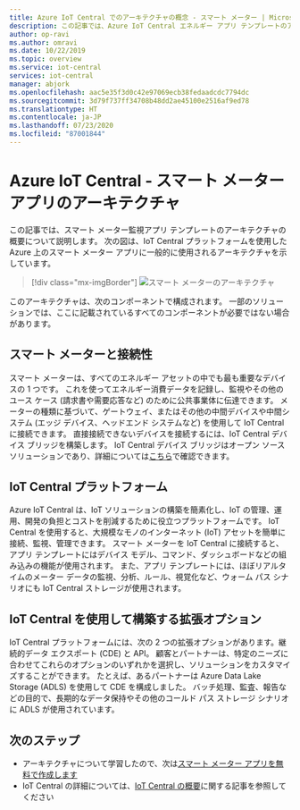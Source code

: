 ```yaml
---
title: Azure IoT Central でのアーキテクチャの概念 - スマート メーター | Microsoft Docs
description: この記事では、Azure IoT Central エネルギー アプリ テンプレートのアーキテクチャに関連する主要な概念を紹介します。
author: op-ravi
ms.author: omravi
ms.date: 10/22/2019
ms.topic: overview
ms.service: iot-central
services: iot-central
manager: abjork
ms.openlocfilehash: aac5e35f3d0c42e97069ecb38fedaadcdc7794dc
ms.sourcegitcommit: 3d79f737ff34708b48dd2ae45100e2516af9ed78
ms.translationtype: HT
ms.contentlocale: ja-JP
ms.lasthandoff: 07/23/2020
ms.locfileid: "87001844"
---
```

# <a name="azure-iot-central---smart-meter-app-architecture"></a>Azure IoT Central - スマート メーター アプリのアーキテクチャ



この記事では、スマート メーター監視アプリ テンプレートのアーキテクチャの概要について説明します。 次の図は、IoT Central プラットフォームを使用した Azure 上のスマート メーター アプリに一般的に使用されるアーキテクチャを示しています。

> [!div class="mx-imgBorder"]
> ![スマート メーターのアーキテクチャ](media/concept-iot-central-smart-meter/smart-meter-app-architecture.png)

このアーキテクチャは、次のコンポーネントで構成されます。 一部のソリューションでは、ここに記載されているすべてのコンポーネントが必要ではない場合があります。

## <a name="smart-meters-and-connectivity"></a>スマート メーターと接続性 

スマート メーターは、すべてのエネルギー アセットの中でも最も重要なデバイスの 1 つです。 これを使ってエネルギー消費データを記録し、監視やその他のユース ケース (請求書や需要応答など) のために公共事業体に伝達できます。 メーターの種類に基づいて、ゲートウェイ、またはその他の中間デバイスや中間システム (エッジ デバイス、ヘッドエンド システムなど) を使用して IoT Central に接続できます。 直接接続できないデバイスを接続するには、IoT Central デバイス ブリッジを構築します。 IoT Central デバイス ブリッジはオープン ソース ソリューションであり、詳細については[こちら](https://docs.microsoft.com/azure/iot-central/core/howto-build-iotc-device-bridge)で確認できます。 


## <a name="iot-central-platform"></a>IoT Central プラットフォーム

Azure IoT Central は、IoT ソリューションの構築を簡素化し、IoT の管理、運用、開発の負担とコストを削減するために役立つプラットフォームです。 IoT Central を使用すると、大規模なモノのインターネット (IoT) アセットを簡単に接続、監視、管理できます。 スマート メーターを IoT Central に接続すると、アプリ テンプレートにはデバイス モデル、コマンド、ダッシュボードなどの組み込みの機能が使用されます。 また、アプリ テンプレートには、ほぼリアルタイムのメーター データの監視、分析、ルール、視覚化など、ウォーム パス シナリオにも IoT Central ストレージが使用されます。 


## <a name="extensibility-options-to-build-with-iot-central"></a>IoT Central を使用して構築する拡張オプション
IoT Central プラットフォームには、次の 2 つの拡張オプションがあります。継続的データ エクスポート (CDE) と API。 顧客とパートナーは、特定のニーズに合わせてこれらのオプションのいずれかを選択し、ソリューションをカスタマイズすることができます。 たとえば、あるパートナーは Azure Data Lake Storage (ADLS) を使用して CDE を構成しました。 バッチ処理、監査、報告などの目的で、長期的なデータ保持やその他のコールド パス ストレージ シナリオに ADLS が使用されています。 

## <a name="next-steps"></a>次のステップ

* アーキテクチャについて学習したので、次は[スマート メーター アプリを無料で作成します](https://apps.azureiotcentral.com/build/new/smart-meter-monitoring)
* IoT Central の詳細については、[IoT Central の概要](https://docs.microsoft.com/azure/iot-central/)に関する記事を参照してください
